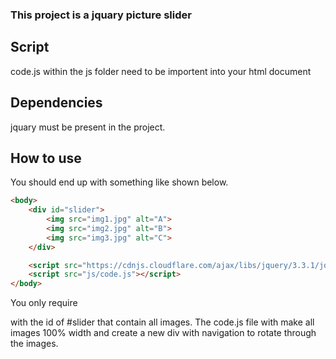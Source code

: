### This project is a jquary picture slider

## Script
code.js within the js folder need to be importent into your html document

## Dependencies
jquary must be present in the project.

## How to use
You should end up with something like shown below.

```HTML
<body>
    <div id="slider">
        <img src="img1.jpg" alt="A">
        <img src="img2.jpg" alt="B">
        <img src="img3.jpg" alt="C">
    </div>

    <script src="https://cdnjs.cloudflare.com/ajax/libs/jquery/3.3.1/jquery.min.js"></script>
    <script src="js/code.js"></script>
</body>
```

You only require <div/> with the id of #slider that contain all images.
The code.js file with make all images 100% width and create a new div with navigation to rotate through the images.
